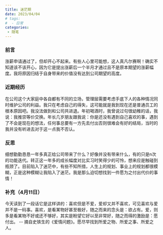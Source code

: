 ```yaml
---
title: 迷茫期
date: 2023/04/04
# tags:
#  - 日常
categories:
 - 随笔
---
```

### 前言
涨薪申请通过了，但却开心不起来。有些人心里可能想，这人真凡尔赛啊！确实不知道该不该开心，因为它是提出涨薪后一个半月才通过且不是原本期望的涨薪幅度。我将原因归结于自身带来的价值没有达到公司期望的高度。
### 近期经历
在公司这个大家庭中各自都有不同的立场，管理层需要考虑手底下人的各种情况同时维护公司的利益。我只在考虑自己的得失，这可能就是我到现在还是普通员工的根本原因吧。我没法做到和公司共进退。年初喝酒时，我曾说过句很幼稚的话，我说：我推崇等价交换。年长几岁朋友跟我说：你是还没有遇到自己喜欢的事，遇到了不会是现在的想法，任何事总要有一方先去付出否则很难会有好的结局，当时的我并没有听进去对于这一点我不否认。
### 反思
细想勤勤恳恳一年多真正给公司带来了什么？好像并没有带来什么，有的只是n次的功能迭代。转正这一年多的成长幅度对比实习时笑得少的可怜，想来应是触碰到瓶颈了。目前陷入了迷茫中，有些不知所措，人生上的规划、事业上的规划都很模糊，正是这种模糊让我陷入了迷茫。我是那么迫切想找到一件愿为之付出代价的事情！
### 补充（4月11日）
今天读到了一段话它是这样讲的：喜欢但是不爱，爱却又并不喜欢，可见喜欢与爱并不是一码事。喜欢，是看某物好甚至极好，随之而来的念头是：欲占有。爱，则多是看某物不好或还不够好，其实是盼望它好以至非常好，随之而得的激励是：愿付出。 -- 摘自史铁生的《爱情问题》。愿尽早找到所爱之物、所爱之事、所爱之人。
